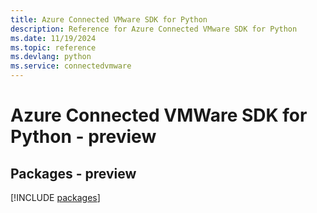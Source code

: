 ```yaml
---
title: Azure Connected VMware SDK for Python
description: Reference for Azure Connected VMware SDK for Python
ms.date: 11/19/2024
ms.topic: reference
ms.devlang: python
ms.service: connectedvmware
---
```

# Azure Connected VMWare SDK for Python - preview
## Packages - preview
[!INCLUDE [packages](connected-vmware-index.md)]
